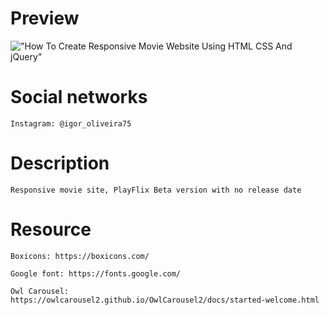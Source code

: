 
# Preview

!["How To Create Responsive Movie Website Using HTML CSS And jQuery"](https://raw.githubusercontent.com/igcardoso/app-da-sala-1-TI-b-main/main/accets/media/Screenshot_2022-12-24-22-39-58-564_io.kodular.Ioliveiracardoso76.Multiplex.jpg "How To Create Responsive Movie Website Using HTML CSS And jQuery")

# Social networks 

    Instagram: @igor_oliveira75

# Description

    Responsive movie site, PlayFlix Beta version with no release date 

# Resource

    Boxicons: https://boxicons.com/

    Google font: https://fonts.google.com/

    Owl Carousel: https://owlcarousel2.github.io/OwlCarousel2/docs/started-welcome.html
